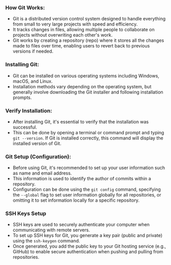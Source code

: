 ### How Git Works:
  - Git is a distributed version control system designed to handle everything from small to very large projects with speed and efficiency.
  - It tracks changes in files, allowing multiple people to collaborate on projects without overwriting each other's work.
  - Git works by creating a repository (repo) where it stores all the changes made to files over time, enabling users to revert back to previous versions if needed.

### Installing Git:
  - Git can be installed on various operating systems including Windows, macOS, and Linux.
  - Installation methods vary depending on the operating system, but generally involve downloading the Git installer and following installation prompts.

### Verify Installation:
  - After installing Git, it's essential to verify that the installation was successful.
  - This can be done by opening a terminal or command prompt and typing `git --version`. If Git is installed correctly, this command will display the installed version of Git.

### Git Setup (Configuration):
  - Before using Git, it's recommended to set up your user information such as name and email address.
  - This information is used to identify the author of commits within a repository.
  - Configuration can be done using the `git config` command, specifying the `--global` flag to set user information globally for all repositories, or omitting it to set information locally for a specific repository.

### SSH Keys Setup
  - SSH keys are used to securely authenticate your computer when communicating with remote servers.
  - To set up SSH keys for Git, you generate a key pair (public and private) using the `ssh-keygen` command.
  - Once generated, you add the public key to your Git hosting service (e.g., GitHub) to enable secure authentication when pushing and pulling from repositories.